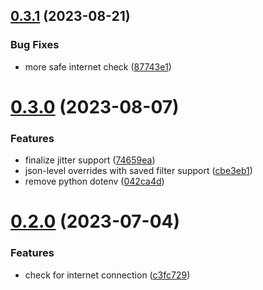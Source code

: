 ## [0.3.1](https://github.com/iloveitaly/todoist-scheduler/compare/v0.3.0...v0.3.1) (2023-08-21)


### Bug Fixes

* more safe internet check ([87743e1](https://github.com/iloveitaly/todoist-scheduler/commit/87743e130ddfe04fd45d95ae5a98115bfb27e8ca))



# [0.3.0](https://github.com/iloveitaly/todoist-scheduler/compare/v0.2.0...v0.3.0) (2023-08-07)


### Features

* finalize jitter support ([74659ea](https://github.com/iloveitaly/todoist-scheduler/commit/74659ead2d5ebdf2f2c8af8be871f82405c9a86d))
* json-level overrides with saved filter support ([cbe3eb1](https://github.com/iloveitaly/todoist-scheduler/commit/cbe3eb16f648001680d2af25dab98083c9758748))
* remove python dotenv ([042ca4d](https://github.com/iloveitaly/todoist-scheduler/commit/042ca4de0771465b9db9722223a68a2174ae8466))



# [0.2.0](https://github.com/iloveitaly/todoist-scheduler/compare/c3fc729fd3d152c9a6f2bbaa2b3cc18cf37a35ca...v0.2.0) (2023-07-04)


### Features

* check for internet connection ([c3fc729](https://github.com/iloveitaly/todoist-scheduler/commit/c3fc729fd3d152c9a6f2bbaa2b3cc18cf37a35ca))



